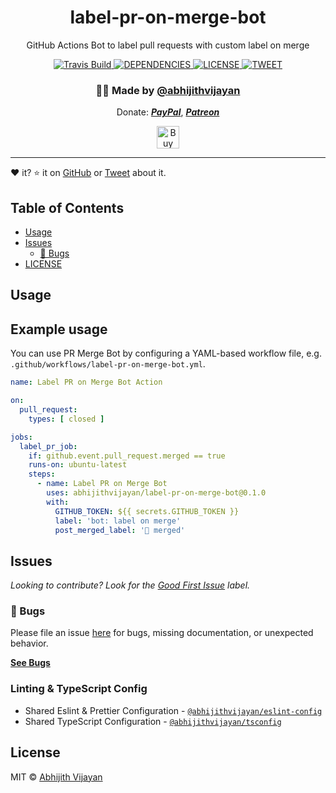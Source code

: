 <h1 align="center">label-pr-on-merge-bot</h1>
<p align="center">GitHub Actions Bot to label pull requests with custom label on merge</p>
<div align="center">
  <a href="https://travis-ci.com/abhijithvijayan/label-pr-on-merge-bot">
    <img src="https://travis-ci.com/abhijithvijayan/label-pr-on-merge-bot.svg?branch=main" alt="Travis Build" />
  </a>
  </a>
  <a href="https://david-dm.org/abhijithvijayan/label-pr-on-merge-bot">
    <img src="https://img.shields.io/david/abhijithvijayan/label-pr-on-merge-bot.svg?colorB=orange" alt="DEPENDENCIES" />
  </a>
  <a href="https://github.com/abhijithvijayan/label-pr-on-merge-bot/blob/main/license">
    <img src="https://img.shields.io/github/license/abhijithvijayan/label-pr-on-merge-bot.svg" alt="LICENSE" />
  </a>
  <a href="https://twitter.com/intent/tweet?text=Check%20out%20label-pr-on-merge-bot%21%20by%20%40_abhijithv%0A%0AGitHub%20Actions%20Bot%20to%20label%20pull%20requests%20with%20custom%20label%20on%20merge%0Ahttps%3A%2F%2Fgithub.com%2Fabhijithvijayan%2Flabel-pr-on-merge-bot%0A%0A%23node%20%23javascript%20%23github%20%23bot%20%23npm">
     <img src="https://img.shields.io/twitter/url/http/shields.io.svg?style=social" alt="TWEET" />
  </a>
</div>
<h3 align="center">🙋‍♂️ Made by <a href="https://twitter.com/_abhijithv">@abhijithvijayan</a></h3>
<p align="center">
  Donate:
  <a href="https://www.paypal.me/iamabhijithvijayan" target='_blank'><i><b>PayPal</b></i></a>,
  <a href="https://www.patreon.com/abhijithvijayan" target='_blank'><i><b>Patreon</b></i></a>
</p>
<p align="center">
  <a href='https://www.buymeacoffee.com/abhijithvijayan' target='_blank'>
    <img height='36' style='border:0px;height:36px;' src='https://bmc-cdn.nyc3.digitaloceanspaces.com/BMC-button-images/custom_images/orange_img.png' border='0' alt='Buy Me a Coffee' />
  </a>
</p>
<hr />

❤️ it? ⭐️ it on [GitHub](https://github.com/abhijithvijayan/label-pr-on-merge-bot/stargazers) or [Tweet](https://twitter.com/intent/tweet?text=Check%20out%20label-pr-on-merge-bot%21%20by%20%40_abhijithv%0A%0AGitHub%20Actions%20Bot%20to%20label%20pull%20requests%20with%20custom%20label%20on%20merge%0Ahttps%3A%2F%2Fgithub.com%2Fabhijithvijayan%2Flabel-pr-on-merge-bot%0A%0A%23node%20%23javascript%20%23github%20%23bot%20%23npm) about it.

## Table of Contents

- [Usage](#usage)
- [Issues](#issues)
  - [🐛 Bugs](#-bugs)
- [LICENSE](#license)


## Usage

## Example usage

You can use PR Merge Bot by configuring a YAML-based workflow file, e.g. `.github/workflows/label-pr-on-merge-bot.yml`.

```yaml
name: Label PR on Merge Bot Action

on:
  pull_request:
    types: [ closed ]

jobs:
  label_pr_job:
    if: github.event.pull_request.merged == true
    runs-on: ubuntu-latest
    steps:
      - name: Label PR on Merge Bot
        uses: abhijithvijayan/label-pr-on-merge-bot@0.1.0
        with:
          GITHUB_TOKEN: ${{ secrets.GITHUB_TOKEN }}
          label: 'bot: label on merge'
          post_merged_label: '🚀 merged'
```


## Issues

_Looking to contribute? Look for the [Good First Issue](https://github.com/abhijithvijayan/label-pr-on-merge-bot/issues?q=is%3Aissue+is%3Aopen+sort%3Aupdated-desc+label%3A%22good+first+issue%22)
label._

### 🐛 Bugs

Please file an issue [here](https://github.com/abhijithvijayan/label-pr-on-merge-bot/issues/new) for bugs, missing documentation, or unexpected behavior.

[**See Bugs**](https://github.com/abhijithvijayan/label-pr-on-merge-bot/issues?q=is%3Aissue+is%3Aopen+sort%3Aupdated-desc+label%3A%22type%3A+bug%22)

### Linting & TypeScript Config

- Shared Eslint & Prettier Configuration - [`@abhijithvijayan/eslint-config`](https://www.npmjs.com/package/@abhijithvijayan/eslint-config)
- Shared TypeScript Configuration - [`@abhijithvijayan/tsconfig`](https://www.npmjs.com/package/@abhijithvijayan/tsconfig)

## License

MIT © [Abhijith Vijayan](https://abhijithvijayan.in)
